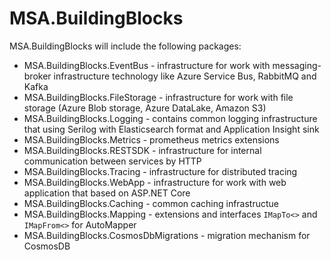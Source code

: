 # MSA.BuildingBlocks

MSA.BuildingBlocks will include the following packages:
 - MSA.BuildingBlocks.EventBus - infrastructure for work with messaging-broker infrastructure technology like Azure Service Bus, RabbitMQ and Kafka
 - MSA.BuildingBlocks.FileStorage - infrastructure for work with file storage (Azure Blob storage, Azure DataLake, Amazon S3)
 - MSA.BuildingBlocks.Logging - contains common logging infrastructure that using Serilog with Elasticsearch format and Application Insight sink
 - MSA.BuildingBlocks.Metrics - prometheus metrics extensions
 - MSA.BuildingBlocks.RESTSDK - infrastructure for internal communication between services by HTTP
 - MSA.BuildingBlocks.Tracing - infrastructure for distributed tracing
 - MSA.BuildingBlocks.WebApp - infrastructure for work with web application that based on ASP.NET Core 
 - MSA.BuildingBlocks.Caching - common caching infrastructue
 - MSA.BuildingBlocks.Mapping - extensions and interfaces `IMapTo<>` and `IMapFrom<>` for AutoMapper
 - MSA.BuildingBlocks.CosmosDbMigrations - migration mechanism for CosmosDB

